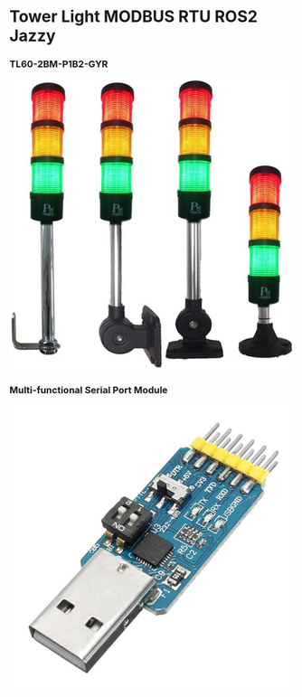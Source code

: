 # Tower Light MODBUS RTU ROS2 Jazzy

### TL60-2BM-P1B2-GYR
![alt text](https://github.com/Natthawe/towerlight_modbus/blob/master/Picture/TL60-2BM-P1B2-GYR.jpg)


### Multi-functional Serial Port Module
![alt text](https://github.com/Natthawe/towerlight_modbus/blob/master/Picture/Multi-functional%20Serial%20Port%20Module.jpeg)
